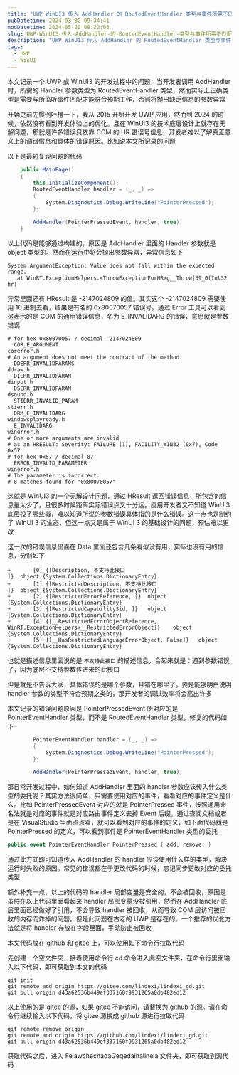 ```yaml
---
title: "UWP WinUI3 传入 AddHandler 的 RoutedEventHandler 类型与事件所需不匹配将抛出参数异常"
pubDatetime: 2024-03-02 09:34:41
modDatetime: 2024-05-20 08:22:03
slug: UWP-WinUI3-传入-AddHandler-的-RoutedEventHandler-类型与事件所需不匹配将抛出参数异常
description: "UWP WinUI3 传入 AddHandler 的 RoutedEventHandler 类型与事件所需不匹配将抛出参数异常"
tags:
  - UWP
  - WinUI
---
```





本文记录一个 UWP 或 WinUI3 的开发过程中的问题，当开发者调用 AddHandler 时，所需的 Handler 参数类型为 RoutedEventHandler 类型，然而实际上正确类型是需要与所监听事件匹配才能符合预期工作，否则将抛出缺乏信息的参数异常

<!--more-->


<!-- CreateTime:2024/3/2 17:34:41 -->

<!-- 发布 -->
<!-- 博客 -->

开始之前先惯例吐槽一下，我从 2015 开始开发 UWP 应用，然而到 2024 的时候，依然没有看到开发体验上的优化。且在 WinUI3 的技术底层设计上就存在无解问题，那就是许多错误只依靠 COM 的 HR 错误号信息，开发者难以了解真正意义上的调错信息和具体的错误原因。比如说本文所记录的问题

以下是最短复现问题的代码

```csharp
    public MainPage()
    {
        this.InitializeComponent();
        RoutedEventHandler handler = (_, _) =>
        {
            System.Diagnostics.Debug.WriteLine("PointerPressed");
        };

        AddHandler(PointerPressedEvent, handler, true);
    }
```

以上代码是能够通过构建的，原因是 AddHandler 里面的 Handler 参数就是 object 类型的。然而在运行中将会抛出参数异常，异常信息如下

```
System.ArgumentException: Value does not fall within the expected range.
   at WinRT.ExceptionHelpers.<ThrowExceptionForHR>g__Throw|39_0(Int32 hr)
```

异常里面还有 HResult 是 -2147024809 的值。其实这个 -2147024809 需要使用 16 进制去看，结果是有名的 0x80070057 错误号。通过 Error 工具可以看到这表示的是 COM 的通用错误信息，名为 E_INVALIDARG 的错误，意思就是参数错误

```
# for hex 0x80070057 / decimal -2147024809
  COR_E_ARGUMENT                                                 corerror.h
# An argument does not meet the contract of the method.
  DDERR_INVALIDPARAMS                                            ddraw.h
  DIERR_INVALIDPARAM                                             dinput.h
  DSERR_INVALIDPARAM                                             dsound.h
  STIERR_INVALID_PARAM                                           stierr.h
  DRM_E_INVALIDARG                                               windowsplayready.h
  E_INVALIDARG                                                   winerror.h
# One or more arguments are invalid
# as an HRESULT: Severity: FAILURE (1), FACILITY_WIN32 (0x7), Code 0x57
# for hex 0x57 / decimal 87
  ERROR_INVALID_PARAMETER                                        winerror.h
# The parameter is incorrect.
# 8 matches found for "0x80070057"
```

这就是 WinUI3 的一个无解设计问题，通过 HResult 返回错误信息，所包含的信息量太少了，且很多时候距离实际错误点又十分远。应用开发者又不知道 WinUI3 底层投了哪些毒，难以知道所说的参数错误具体指的是什么错误。这一点也是制约了 WinUI 3 的生态，但这一点又是属于 WinUI 3 的基础设计的问题，预估难以更改

这一次的错误信息里面在 Data 里面还包含几条看似没有用，实际也没有用的信息，分别如下

```
+		[0]	{[Description, 不支持此接口
]}	object {System.Collections.DictionaryEntry}
+		[1]	{[RestrictedDescription, 不支持此接口
]}	object {System.Collections.DictionaryEntry}
+		[2]	{[RestrictedErrorReference, ]}	object {System.Collections.DictionaryEntry}
+		[3]	{[RestrictedCapabilitySid, ]}	object {System.Collections.DictionaryEntry}
+		[4]	{[__RestrictedErrorObjectReference, WinRT.ExceptionHelpers+__RestrictedErrorObject]}	object {System.Collections.DictionaryEntry}
+		[5]	{[__HasRestrictedLanguageErrorObject, False]}	object {System.Collections.DictionaryEntry}
```

也就是描述信息里面说的是 `不支持此接口` 的描述信息，合起来就是：遇到参数错误了，因为底层不支持参数传进来的此接口

但是就是不告诉大家，具体错误的是哪个参数，且错在哪里了。要是能够明白说明 handler 参数的类型不符合预期之类的，那开发者的调试效率将会高出许多

本文记录的错误问题原因是 PointerPressedEvent 所对应的是 PointerEventHandler 类型，而不是 RoutedEventHandler 类型，修复的代码如下

```csharp
        PointerEventHandler handler = (_, _) =>
        {
            System.Diagnostics.Debug.WriteLine("PointerPressed");
        };

        AddHandler(PointerPressedEvent, handler, true);
```

那日常开发过程中，如何知道 AddHandler 里面的 handler 参数应该传入什么类型的委托呢？其实方法很简单，只需要使用对应的事件，看看对应的事件定义是什么。比如 PointerPressedEvent 对应的就是 PointerPressed 事件，按照通用命名法就是对应的事件就是对应路由事件定义去掉 Event 后缀。通过查阅文档或者是在 VisualStudio 里面点点看，就可以看到对应的事件的定义，如下面代码就是 PointerPressed 的定义，可以看到事件是 PointerEventHandler 类型的委托

```csharp
public event PointerEventHandler PointerPressed { add; remove; }
```

通过此方式即可知道传入 AddHandler 的 handler 应该使用什么样的类型，解决运行时失败的原因。常见的错误都在于更改代码的时候，忘记同步更改对应的委托类型

额外补充一点，以上的代码的 handler 局部变量是安全的，不会被回收，原因是虽然在以上代码里面看起来 handler 局部变量没被引用，然而在 AddHandler 底层里面已经做好了引用，不会导致 handler 被回收，从而导致 COM 层访问被回收的内存而炸掉的问题。但是此问题在古老的 UWP 是存在的。一个推荐的优化方法就是将 handler 存放在字段里面，手动防止被回收

本文代码放在 [github](https://github.com/lindexi/lindexi_gd/tree/d43a62536b449ef337160f9931265a0db482ed12/FelawchechadaGeqedaihallnela) 和 [gitee](https://gitee.com/lindexi/lindexi_gd/tree/d43a62536b449ef337160f9931265a0db482ed12/FelawchechadaGeqedaihallnela) 上，可以使用如下命令行拉取代码

先创建一个空文件夹，接着使用命令行 cd 命令进入此空文件夹，在命令行里面输入以下代码，即可获取到本文的代码

```
git init
git remote add origin https://gitee.com/lindexi/lindexi_gd.git
git pull origin d43a62536b449ef337160f9931265a0db482ed12
```

以上使用的是 gitee 的源，如果 gitee 不能访问，请替换为 github 的源。请在命令行继续输入以下代码，将 gitee 源换成 github 源进行拉取代码

```
git remote remove origin
git remote add origin https://github.com/lindexi/lindexi_gd.git
git pull origin d43a62536b449ef337160f9931265a0db482ed12
```

获取代码之后，进入 FelawchechadaGeqedaihallnela 文件夹，即可获取到源代码
